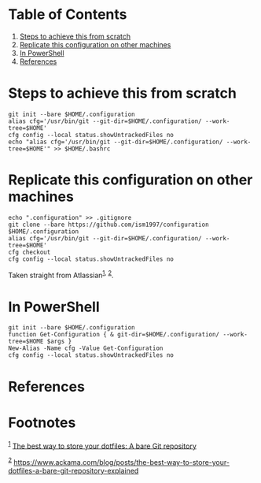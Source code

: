 
# Table of Contents

1.  [Steps to achieve this from scratch](#orgb7cf482)
2.  [Replicate this configuration on other machines](#org62377a8)
3.  [In PowerShell](#org1511510)
4.  [References](#org2412e1a)



<a id="orgb7cf482"></a>

# Steps to achieve this from scratch

    git init --bare $HOME/.configuration
    alias cfg='/usr/bin/git --git-dir=$HOME/.configuration/ --work-tree=$HOME'
    cfg config --local status.showUntrackedFiles no
    echo "alias cfg='/usr/bin/git --git-dir=$HOME/.configuration/ --work-tree=$HOME'" >> $HOME/.bashrc


<a id="org62377a8"></a>

# Replicate this configuration on other machines

    echo ".configuration" >> .gitignore
    git clone --bare https://github.com/ism1997/configuration $HOME/.configuration
    alias cfg='/usr/bin/git --git-dir=$HOME/.configuration/ --work-tree=$HOME'
    cfg checkout
    cfg config --local status.showUntrackedFiles no

Taken straight from Atlassian<sup><a id="fnr.1" class="footref" href="#fn.1">1</a></sup><sup>, </sup><sup><a id="fnr.2" class="footref" href="#fn.2">2</a></sup>.


<a id="org1511510"></a>

# In PowerShell

    git init --bare $HOME/.configuration
    function Get-Configuration { & git-dir=$HOME/.configuration/ --work-tree=$HOME $args }
    New-Alias -Name cfg -Value Get-Configuration
    cfg config --local status.showUntrackedFiles no


<a id="org2412e1a"></a>

# References


# Footnotes

<sup><a id="fn.1" href="#fnr.1">1</a></sup> [The best way to store your dotfiles: A bare Git repository](https://www.atlassian.com/git/tutorials/dotfiles)

<sup><a id="fn.2" href="#fnr.2">2</a></sup> <https://www.ackama.com/blog/posts/the-best-way-to-store-your-dotfiles-a-bare-git-repository-explained>

